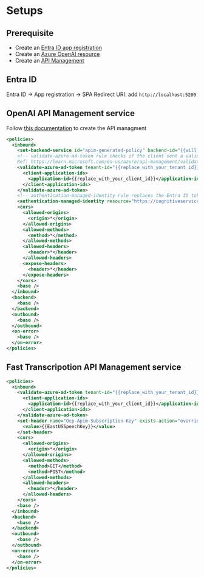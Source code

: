 # Setups

## Prerequisite

- Create an [Entra ID app registration](https://learn.microsoft.com/en-us/entra/identity-platform/quickstart-register-app?tabs=certificate)
- Create an [Azure OpenAI resource](https://learn.microsoft.com/en-us/azure/ai-services/openai/how-to/create-resource?pivots=web-portal)
- Create an [API Management](https://learn.microsoft.com/en-us/azure/api-management/get-started-create-service-instance)

## Entra ID

Entra ID -> App registration -> SPA Redirect URI: add `http://localhost:5200`

## OpenAI API Management service

Follow [this documentation](https://learn.microsoft.com/en-us/azure/api-management/azure-openai-api-from-specification) to create the API managment

```xml
<policies>
  <inbound>
    <set-backend-service id="apim-generated-policy" backend-id="{{will_be_auto_populated_when_creating_the_endpoint}}" />
    <!-- validate-azure-ad-token rule checks if the client sent a valid Entra ID token. Customize to meet your authorization goals.
    Ref: https://learn.microsoft.com/en-us/azure/api-management/validate-azure-ad-token-policy -->
    <validate-azure-ad-token tenant-id="{{replace_with_your_tenant_id}}">
      <client-application-ids>
        <application-id>{{replace_with_your_client_id}}</application-id>
      </client-application-ids>
    </validate-azure-ad-token>
    <!-- authentication-managed-identity rule replaces the Entra ID token in the Authorization header with a managed identity token. -->
    <authentication-managed-identity resource="https://cognitiveservices.azure.com/" />
    <cors>
      <allowed-origins>
        <origin>*</origin>
      </allowed-origins>
      <allowed-methods>
        <method>*</method>
      </allowed-methods>
      <allowed-headers>
        <header>*</header>
      </allowed-headers>
      <expose-headers>
        <header>*</header>
      </expose-headers>
    </cors>
    <base />
  </inbound>
  <backend>
    <base />
  </backend>
  <outbound>
    <base />
  </outbound>
  <on-error>
    <base />
  </on-error>
</policies>
```

## Fast Transcripotion API Management service

```xml
<policies>
  <inbound>
    <validate-azure-ad-token tenant-id="{{replace_with_your_tenant_id}}">
      <client-application-ids>
        <application-id>{{replace_with_your_client_id}}</application-id>
      </client-application-ids>
    </validate-azure-ad-token>
    <set-header name="Ocp-Apim-Subscription-Key" exists-action="override">
      <value>{{EastUSSpeechKey}}</value>
    </set-header>
    <cors>
      <allowed-origins>
        <origin>*</origin>
      </allowed-origins>
      <allowed-methods>
        <method>GET</method>
        <method>POST</method>
      </allowed-methods>
      <allowed-headers>
        <header>*</header>
      </allowed-headers>
    </cors>
    <base />
  </inbound>
  <backend>
    <base />
  </backend>
  <outbound>
    <base />
  </outbound>
  <on-error>
    <base />
  </on-error>
</policies>
```

